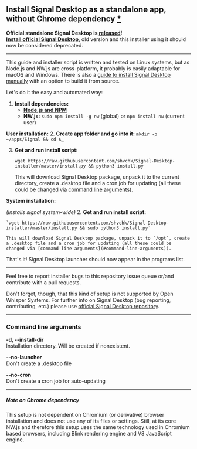 ## Install Signal Desktop as a standalone app, without Chrome dependency [\*](#note-on-chrome-dependency)

**Official standalone Signal Desktop is [released](https://signal.org/blog/standalone-signal-desktop/)!**  
**[Install official Signal Desktop](https://signal.org/download/)**, old version and this installer using it should now be considered deprecated.

---

This guide and installer script is written and tested on Linux systems, but as Node.js and NW.js are cross-platform, it probably is easily adaptable for macOS and Windows. There is also a [guide to install Signal Desktop manually](https://gist.github.com/shvchk/60b8410edf7eb00e7696f1534d47428d#install-signal-desktop-as-a-standalone-app-without-chrome-dependency-) with an option to build it from source.

Let's do it the easy and automated way:

1. **Install dependencies:**
    - **[Node.js and NPM](https://nodejs.org/en/download/package-manager/)**
    - **NW.js:** `sudo npm install -g nw` (global) or `npm install nw` (current user)

**User installation:**
2. **Create app folder and go into it:** `mkdir -p ~/apps/Signal && cd $_`

3. **Get and run install script:**

    `wget https://raw.githubusercontent.com/shvchk/Signal-Desktop-installer/master/install.py && python3 install.py`

    This will download Signal Desktop package, unpack it to the current directory, create a .desktop file and a cron job for updating (all these could be changed via [command line arguments](#command-line-arguments)).

**System installation:**

_(Installs signal system-wide)_
2. **Get and run install script:**

    `wget https://raw.githubusercontent.com/shvchk/Signal-Desktop-installer/master/install.py && sudo python3 install.py`

    This will download Signal Desktop package, unpack it to `/opt`, create a .desktop file and a cron job for updating (all these could be changed via [command line arguments](#command-line-arguments)).
   
That's it! Signal Desktop launcher should now appear in the programs list.

---

Feel free to report installer bugs to this repository issue queue or/and contribute with a pull requests.

Don't forget, though, that this kind of setup is not supported by Open Whisper Systems. For further info on Signal Desktop (bug reporting, contributing, etc.) please use [official Signal Desktop repository](https://github.com/WhisperSystems/Signal-Desktop#signal-desktop).

---

### Command line arguments

**-d, --install-dir**  
Installation directory. Will be created if nonexistent.

**--no-launcher**  
Don't create a .desktop file

**--no-cron**  
Don't create a cron job for auto-updating

---

##### Note on Chrome dependency

This setup is not dependent on Chromium (or derivative) browser installation and does not use any of its files or settings. Still, at its core NW.js and therefore this setup uses the same technology used in Chromium based browsers, including Blink rendering engine and V8 JavaScript engine.
